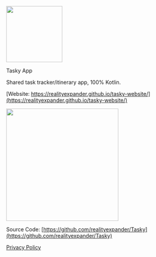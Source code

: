 [<img src="https://user-images.githubusercontent.com/5157474/219903583-9722f134-5138-4aad-83f2-4756ed29c93f.png" width=150 />](https://user-images.githubusercontent.com/5157474/219903583-9722f134-5138-4aad-83f2-4756ed29c93f.png)

Tasky App

Shared task tracker/itinerary app, 100% Kotlin.

[Website: https://realityexpander.github.io/tasky-website/](https://realityexpander.github.io/tasky-website/)

[<img src="https://user-images.githubusercontent.com/5157474/218284001-b0c2e89a-3139-41f9-826e-0cf3bc605c7b.jpg" width=300/>](https://user-images.githubusercontent.com/5157474/218284001-b0c2e89a-3139-41f9-826e-0cf3bc605c7b.jpg)

Source Code: [https://github.com/realityexpander/Tasky](https://github.com/realityexpander/Tasky)

[Privacy Policy](/privacy_policy.html)

